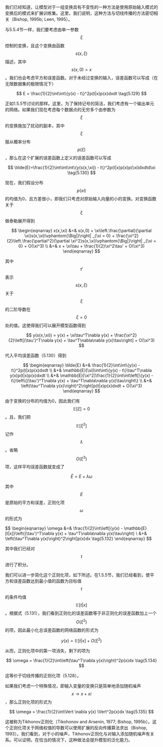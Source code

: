 我们已经知道，让模型对于一组变换具有不变性的一种方法是使用原始输入模式的变换后的模式来扩展训练集。这里，我们说明，这种方法与切线传播的方法密切相关（Bishop, 1995b; Leen, 1995）。    

与5.5.4节一样，我们要考虑由单一参数$$ \xi $$控制的变换，且这个变换由函数$$ s(x,\xi) $$描述，其中$$ s(x, 0) = x $$。我们也会考虑平方和误差函数。对于未经过变换的输入，误差函数可以写成（在无限数据集的极限情况下）

$$
E = \frac{1}{2}\int\int\{y(x) - t\}^2p(t|x)p(x)dxdt \tag{5.129}
$$

正如1.5.5节讨论的那样。这里，为了保持记号的简洁，我们考虑有一个输出单元的网络。如果我们现在考虑每个数据点的无穷多个由参数为$$ \xi $$的变换施加了扰动的副本，其中$$ \xi $$服从概率分布$$ p(\xi) $$，那么在这个扩展的误差函数上定义的误差函数可以写成

$$
\tilde{E}=\frac{1}{2}\int\int\int\{y(s(x,\xi)) - t\}^2p(t|x)p(x)p(\xi)dxdtd\xi \tag{5.130}
$$

现在，我们假设分布$$ p(xi) $$的均值为0，且方差很小，即我们只考虑对原始输入向量的小的变换。对变换函数关于$$ \xi $$做泰勒展开得到

$$
\begin{eqnarray}
x(x,\xi) &=& s(x,0) + \xi\left.\frac{\partial}{\partial \xi}s(x,\xi)\vphantom{\Big|}\right| _{\xi = 0} + \frac{\xi^2}{2}\left.\frac{\partial^2}{\partial \xi^2}s(x,\xi)\vphantom{\Big|}\right| _{\xi = 0} + O(\xi^3) \\
&=& x + \xi\tau + \frac{1}{2}\xi^2\tau' + O(\xi^3)
\end{eqnarray}
$$

其中$$ \tau' $$表示$$ s(x,\xi) $$关于$$ \xi $$的二阶导数在$$ \xi = 0 $$处的值。这使得我们可以展开模型函数得到    

$$
y(s(x,\xi)) = y(x) + \xi\tau^T\nabla y(x) + \frac{\xi^2}{2}\left[(\tau')^T\nabla y(x) + \tau^T\nabla\nabla y(x)\tau\right] + O(\xi^3)
$$

代入平均误差函数（5.130）得到

$$
\begin{eqnarray}
\tilde{E} &=& \frac{1}{2}\int\int\{y(x) - t\}^2p(t|x)p(x)dxdt \\
&+& \mathbb{E}[\xi]\int\int\{y(x) - t\}\tau^T\nabla y(x)p(t|x)p(x)dxdt \\
&+& \mathbb{E}[\xi^2]\frac{1}{2}\int\int\left[\{y(x) - t\}\left\{(\tau')^T\nabla y(x) + \tau^T\nabla\nabla y(x)\tau\right\} \\
&+& \left(\tau^T\nabla y(x)\right)^2\right]p(t|x)p(x)dxdt + O(\xi^3)
\end{eqnarray}
$$

由于变换的分布的均值为0，因此我们有$$ \mathbb{E}[\xi] = 0 $$。且，我们把$$ \mathbb{E}[\xi^2] $$记作$$ \lambda $$。省略$$ O(\xi^3) $$项，这样平均误差函数就变成了    

$$
\tilde{E} = E + \lambda\omega \tag{5.131}
$$

其中$$ E $$是原始的平方和误差，正则化项$$ \omega $$的形式为

$$
\begin{eqnarray}
\omega &=& \frac{1}{2}\int\left[\{y(x) - \mathbb{E}[t|x]\}\left\{(\tau')^T\nabla y(x) + \tau^T\nabla\nabla y(x)\tau\right} \\
&+& \left(\tau^T\nabla y(x)\right)^2\right]p(x)dx \tag{5.132}
\end{eqnarray}
$$

其中我们已经对$$ t $$进行了积分。    

我们可以进一步简化这个正则化项，如下所述。在1.5.5节，我们已经看到，使平方和误差函数达到最小值的函数为目标值$$ t $$的条件均值$$ \mathbb{E}[t|x] $$。根据式（5.131），我们看到正则化的误差函数等于非正则化的误差函数加上一个$$ O(\xi^2) $$的项，因此最小化总误差函数的网络函数的形式为    

$$
y(x) = \mathbb{E}[t|x] + O(\xi^2) \tag{5.133}
$$

从而，正则化项中的第一项消失，剩下的项为

$$
\omega = \frac{1}{2}\int\left(\tau^T\nabla y(x)\right)^2p(x)dx \tag{5.134}
$$

这等价于切线传播的正则化项（5.128）。    

如果我们考虑一个特殊情况，即输入变量的变换只是简单地添加随机噪声$$ x \to x + xi $$，那么正则化项的形式为    

$$
\omega = \frac{1}{2}\int\Vert \nabla y(x) \Vert^2p(x)dx \tag{5.135}
$$

这被称为Tikhonov正则化（Tikohonov and Arsenin, 1977; Bishop, 1995b）。这个正则化项关于网络权值的导数可以使用扩展的反向传播算法求出（Bishop, 1993）。我们看到，对于小的噪声，Tikhonov正则化与对输入添加随机噪声有关系。可以证明，在恰当的情况下，这种做法会提升模型的泛化能力。
